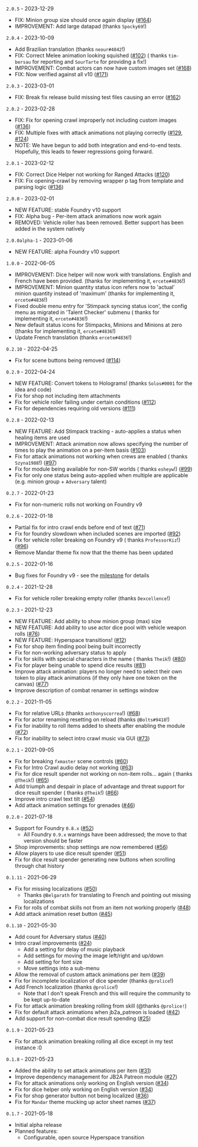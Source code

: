 `2.0.5` - 2023-12-29

- FIX: Minion group size should once again
  display ([#164](https://github.com/wrycu/StarWarsFFG-Enhancements/issues/164))
- IMPROVEMENT: Add large datapad (thanks `Spocky69`!)

`2.0.4` - 2023-10-09

- Add Brazilian translation (thanks `neour#4842`!)
- FIX: Correct Melee animation looking squished ([#102](https://github.com/wrycu/StarWarsFFG-Enhancements/issues/102)) (
  thanks `tim-bersau` for reporting and `SourTarte` for providing a fix!)
- IMPROVEMENT: Combat actors can now have custom images
  set ([#168](https://github.com/wrycu/StarWarsFFG-Enhancements/issues/168))
- FIX: Now verified against all v10 ([#171](https://github.com/wrycu/StarWarsFFG-Enhancements/issues/171))

`2.0.3` - 2023-03-01

- FIX: Break fix release build missing test files causing an
  error ([#162](https://github.com/wrycu/StarWarsFFG-Enhancements/issues/162))

`2.0.2` - 2023-02-28

- FIX: Fix for opening crawl improperly not including custom
  images ([#136](https://github.com/wrycu/StarWarsFFG-Enhancements/issues/136))
- FIX: Multiple fixes with attack animations not playing
  correctly ([#129](https://github.com/wrycu/StarWarsFFG-Enhancements/issues/129), [#124](https://github.com/wrycu/StarWarsFFG-Enhancements/issues/124))
- NOTE: We have begun to add both integration and end-to-end tests. Hopefully, this leads to fewer regressions going
  forward.

`2.0.1` - 2023-02-12

- FIX: Correct Dice Helper not working for Ranged
  Attacks ([#120](https://github.com/wrycu/StarWarsFFG-Enhancements/issues/120))
- FIX: Fix opening-crawl by removing wrapper p tag from template and parsing
  logic ([#136](https://github.com/wrycu/StarWarsFFG-Enhancements/issues/136))

`2.0.0` - 2023-02-01

- NEW FEATURE: stable Foundry v10 support
- FIX: Alpha bug - Per-item attack animations now work again
- REMOVED: Vehicle roller has been removed. Better support has been added in the system natively

`2.0.0alpha-1` - 2023-01-06

- NEW FEATURE: alpha Foundry v10 support

`1.0.0` - 2022-06-05

- IMPROVEMENT: Dice helper will now work with translations. English and French have been provided. (thanks for
  implementing it, `ercete#4836`!)
- IMPROVEMENT: Minion quantity status icon refers now to 'actual' minion quantity instead of 'maximum' (thanks for
  implementing it, `ercete#4836`!)
- Fixed double menu entry for 'Stimpack syncing status icon', the config menu as migrated in 'Talent Checker' submenu (
  thanks for implementing it, `ercete#4836`!)
- New default status icons for Stimpacks, Minions and Minions at zero (thanks for implementing it, `ercete#4836`!)
- Update French translation (thanks `ercete#4836`!)

`0.2.10` - 2022-04-25

- Fix for scene buttons being removed ([#114](https://github.com/wrycu/StarWarsFFG-Enhancements/issues/114))

`0.2.9` - 2022-04-24

- NEW FEATURE: Convert tokens to Holograms! (thanks `Solos#0001` for the idea and code)
- Fix for shop not including item attachments
- Fix for vehicle roller failing under certain
  conditions ([#112](https://github.com/wrycu/StarWarsFFG-Enhancements/issues/112))
- Fix for dependencies requiring old versions ([#111](https://github.com/wrycu/StarWarsFFG-Enhancements/issues/111))

`0.2.8` - 2022-02-13

- NEW FEATURE: Add Stimpack tracking - auto-applies a status when healing items are used
- IMPROVEMENT: Attack animation now allows specifying the number of times to play the animation on a per-item
  basis ([#103](https://github.com/wrycu/StarWarsFFG-Enhancements/issues/103))
- Fix for attack animations not working when crews are enabled (
  thanks `Szyna1988`!) ([#97](https://github.com/wrycu/StarWarsFFG-Enhancements/issues/97))
- Fix for module being available for non-SW worlds (
  thanks `esheyw`!) ([#99](https://github.com/wrycu/StarWarsFFG-Enhancements/issues/99))
- Fix for only one status being auto-applied when multiple are applicable (e.g. minion group + `Adversary` talent)

`0.2.7` - 2022-01-23

- Fix for non-numeric rolls not working on Foundry v9

`0.2.6` - 2022-01-18

- Partial fix for intro crawl ends before end of
  text ([#71](https://github.com/wrycu/StarWarsFFG-Enhancements/issues/71))
- Fix for foundry slowdown when included scenes are
  imported ([#92](https://github.com/wrycu/StarWarsFFG-Enhancements/issues/92))
- Fix for vehicle roller breaking on Foundry v9 (
  thanks `ProfessorKiz`!) ([#96](https://github.com/wrycu/StarWarsFFG-Enhancements/issues/96))
- Remove Mandar theme fix now that the theme has been updated

`0.2.5` - 2022-01-16

- Bug fixes for Foundry v9 - see the [milestone](https://github.com/wrycu/StarWarsFFG-Enhancements/milestone/3?closed=1)
  for details

`0.2.4` - 2021-12-28

- Fix for vehicle roller breaking empty roller (thanks `Dexcellence`!)

`0.2.3` - 2021-12-23

- NEW FEATURE: Add ability to show minion group (max) size
- NEW FEATURE: Add ability to use actor dice pool with vehicle weapon
  rolls ([#76](https://github.com/wrycu/StarWarsFFG-Enhancements/issues/76))
- NEW FEATURE: Hyperspace transitions! ([#12](https://github.com/wrycu/StarWarsFFG-Enhancements/issues/12))
- Fix for shop item finding pool being built incorrectly
- Fix for non-working adversary status to apply
- Fix for skills with special characters in the name (
  thanks `Theik`!) ([#80](https://github.com/wrycu/StarWarsFFG-Enhancements/issues/80))
- Fix for player being unable to spend dice results ([#81](https://github.com/wrycu/StarWarsFFG-Enhancements/issues/81))
- Improve attack animation: players no longer need to select their own token to play attack animations (if they only
  have one token on the canvas) ([#77](https://github.com/wrycu/StarWarsFFG-Enhancements/issues/77))
- Improve description of combat renamer in settings window

`0.2.2` - 2021-11-05

- Fix for relative URLs (thanks `anthonyscorrea`!) ([#68](https://github.com/wrycu/StarWarsFFG-Enhancements/issues/68))
- Fix for actor renaming resetting on reload (thanks `@Bolts#9418`!)
- Fix for inability to roll items added to sheets after enabling the
  module ([#72](https://github.com/wrycu/StarWarsFFG-Enhancements/issues/72))
- Fix for inability to select intro crawl music via
  GUI ([#73](https://github.com/wrycu/StarWarsFFG-Enhancements/issues/73))

`0.2.1` - 2021-09-05

- Fix for breaking `fxmaster` scene controls ([#60](https://github.com/wrycu/StarWarsFFG-Enhancements/issues/60))
- Fix for Intro Crawl audio delay not working ([#63](https://github.com/wrycu/StarWarsFFG-Enhancements/issues/63))
- Fix for dice result spender not working on non-item rolls... again (
  thanks `@Theik`!) ([#65](https://github.com/wrycu/StarWarsFFG-Enhancements/issues/65))
- Add triumph and despair in place of advantage and threat support for dice result spender (
  thanks `@Theik`!) ([#66](https://github.com/wrycu/StarWarsFFG-Enhancements/issues/66))
- Improve intro crawl text tilt ([#54](https://github.com/wrycu/StarWarsFFG-Enhancements/pull/54))
- Add attack animation settings for grenades ([#46](https://github.com/wrycu/StarWarsFFG-Enhancements/issues/46))

`0.2.0` - 2021-07-18

- Support for Foundry `0.8.x` ([#52](https://github.com/wrycu/StarWarsFFG-Enhancements/issues/52))
    - All Foundry `0.9.x` warnings have been addressed; the move to that version should be faster
- Shop improvements: shop settings are now
  remembered ([#56](https://github.com/wrycu/StarWarsFFG-Enhancements/issues/56))
- Allow players to use dice result spender ([#51](https://github.com/wrycu/StarWarsFFG-Enhancements/issues/51))
- Fix for dice result spender generating new buttons when scrolling through chat history

`0.1.11` - 2021-06-29

- Fix for missing localizations ([#50](https://github.com/wrycu/StarWarsFFG-Enhancements/issues/50))
    - Thanks `@Belgarath` for translating to French and pointing out missing localizations
- Fix for rolls of combat skills not from an item not working
  properly ([#48](https://github.com/wrycu/StarWarsFFG-Enhancements/issues/48))
- Add attack animation reset button ([#45](https://github.com/wrycu/StarWarsFFG-Enhancements/issues/45))

`0.1.10` - 2021-05-30

- Add count for Adversary status ([#40](https://github.com/wrycu/StarWarsFFG-Enhancements/issues/40))
- Intro crawl improvements ([#24](https://github.com/wrycu/StarWarsFFG-Enhancements/issues/24))
    - Add a setting for delay of music playback
    - Add settings for moving the image left/right and up/down
    - Add setting for font size
    - Move settings into a sub-menu
- Allow the removal of custom attack animations per
  item ([#39](https://github.com/wrycu/StarWarsFFG-Enhancements/issues/39))
- Fix for incomplete localization of dice spender (thanks `@prolice`!)
- Add French localization (thanks `@prolice`!)
    - Note that I don't speak French and this will require the community to be kept up-to-date
- Fix for attack animation breaking rolling from skill (@thanks `@prolice!`)
- Fix for default attack animations when jb2a_patreon is
  loaded ([#42](https://github.com/wrycu/StarWarsFFG-Enhancements/issues/42))
- Add support for non-combat dice result spending ([#25](https://github.com/wrycu/StarWarsFFG-Enhancements/issues/25))

`0.1.9` - 2021-05-23

- Fix for attack animation breaking rolling all dice except in my test instance :0

`0.1.8` - 2021-05-23

- Added the ability to set attack animations per
  item ([#31](https://github.com/wrycu/StarWarsFFG-Enhancements/issues/31))
- Improve dependency management for JB2A Patreon
  module ([#27](https://github.com/wrycu/StarWarsFFG-Enhancements/issues/27))
- Fix for attack animations only working on English
  version ([#34](https://github.com/wrycu/StarWarsFFG-Enhancements/issues/34))
- Fix for dice helper only working on English
  version ([#34](https://github.com/wrycu/StarWarsFFG-Enhancements/issues/34))
- Fix for shop generator button not being localized ([#36](https://github.com/wrycu/StarWarsFFG-Enhancements/issues/36))
- Fix for `Mandar` theme mucking up actor sheet
  names ([#37](https://github.com/wrycu/StarWarsFFG-Enhancements/issues/37))

`0.1.7` - 2021-05-18

- Initial alpha release
- Planned features:
    - Configurable, open source Hyperspace transition
